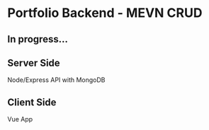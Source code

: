 # Portfolio Backend - MEVN CRUD 

## In progress...

## Server Side

Node/Express API with MongoDB

## Client Side

Vue App
